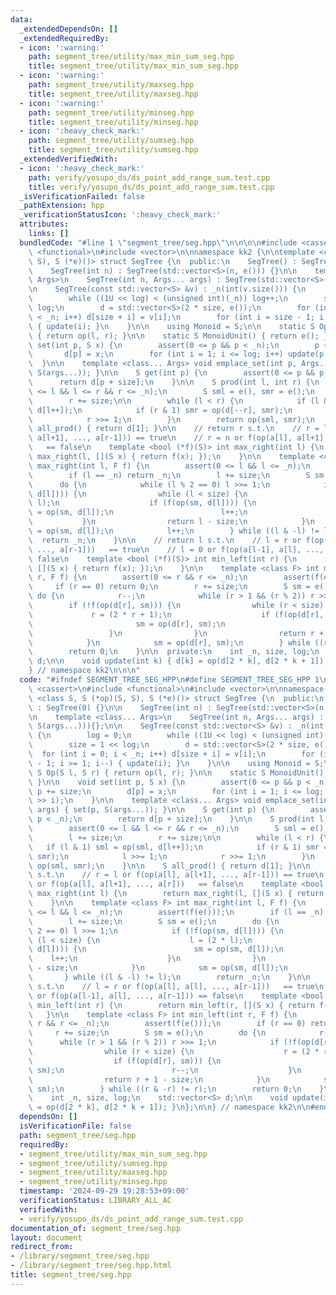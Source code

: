 ```yaml
---
data:
  _extendedDependsOn: []
  _extendedRequiredBy:
  - icon: ':warning:'
    path: segment_tree/utility/max_min_sum_seg.hpp
    title: segment_tree/utility/max_min_sum_seg.hpp
  - icon: ':warning:'
    path: segment_tree/utility/maxseg.hpp
    title: segment_tree/utility/maxseg.hpp
  - icon: ':warning:'
    path: segment_tree/utility/minseg.hpp
    title: segment_tree/utility/minseg.hpp
  - icon: ':heavy_check_mark:'
    path: segment_tree/utility/sumseg.hpp
    title: segment_tree/utility/sumseg.hpp
  _extendedVerifiedWith:
  - icon: ':heavy_check_mark:'
    path: verify/yosupo_ds/ds_point_add_range_sum.test.cpp
    title: verify/yosupo_ds/ds_point_add_range_sum.test.cpp
  _isVerificationFailed: false
  _pathExtension: hpp
  _verificationStatusIcon: ':heavy_check_mark:'
  attributes:
    links: []
  bundledCode: "#line 1 \"segment_tree/seg.hpp\"\n\n\n\n#include <cassert>\n#include\
    \ <functional>\n#include <vector>\n\nnamespace kk2 {\n\ntemplate <class S, S (*op)(S,\
    \ S), S (*e)()> struct SegTree {\n  public:\n    SegTree() : SegTree(0) {}\n\n\
    \    SegTree(int n) : SegTree(std::vector<S>(n, e())) {}\n\n    template <class...\
    \ Args>\n    SegTree(int n, Args... args) : SegTree(std::vector<S>(n, S(args...))){};\n\
    \n    SegTree(const std::vector<S> &v) : _n(int(v.size())) {\n        log = 0;\n\
    \        while ((1U << log) < (unsigned int)(_n)) log++;\n        size = 1 <<\
    \ log;\n        d = std::vector<S>(2 * size, e());\n        for (int i = 0; i\
    \ < _n; i++) d[size + i] = v[i];\n        for (int i = size - 1; i >= 1; i--)\
    \ { update(i); }\n    }\n\n    using Monoid = S;\n\n    static S Op(S l, S r)\
    \ { return op(l, r); }\n\n    static S MonoidUnit() { return e(); }\n\n    void\
    \ set(int p, S x) {\n        assert(0 <= p && p < _n);\n        p += size;\n \
    \       d[p] = x;\n        for (int i = 1; i <= log; i++) update(p >> i);\n  \
    \  }\n\n    template <class... Args> void emplace_set(int p, Args... args) { set(p,\
    \ S(args...)); }\n\n    S get(int p) {\n        assert(0 <= p && p < _n);\n  \
    \      return d[p + size];\n    }\n\n    S prod(int l, int r) {\n        assert(0\
    \ <= l && l <= r && r <= _n);\n        S sml = e(), smr = e();\n        l += size;\n\
    \        r += size;\n\n        while (l < r) {\n            if (l & 1) sml = op(sml,\
    \ d[l++]);\n            if (r & 1) smr = op(d[--r], smr);\n            l >>= 1;\n\
    \            r >>= 1;\n        }\n        return op(sml, smr);\n    }\n\n    S\
    \ all_prod() { return d[1]; }\n\n    // return r s.t.\n    // r = l or f(op(a[l],\
    \ a[l+1], ..., a[r-1])) == true\n    // r = n or f(op(a[l], a[l+1], ..., a[r]))\
    \   == false\n    template <bool (*f)(S)> int max_right(int l) {\n        return\
    \ max_right(l, [](S x) { return f(x); });\n    }\n\n    template <class F> int\
    \ max_right(int l, F f) {\n        assert(0 <= l && l <= _n);\n        assert(f(e()));\n\
    \        if (l == _n) return _n;\n        l += size;\n        S sm = e();\n  \
    \      do {\n            while (l % 2 == 0) l >>= 1;\n            if (!f(op(sm,\
    \ d[l]))) {\n                while (l < size) {\n                    l = (2 *\
    \ l);\n                    if (f(op(sm, d[l]))) {\n                        sm\
    \ = op(sm, d[l]);\n                        l++;\n                    }\n     \
    \           }\n                return l - size;\n            }\n            sm\
    \ = op(sm, d[l]);\n            l++;\n        } while ((l & -l) != l);\n      \
    \  return _n;\n    }\n\n    // return l s.t.\n    // l = r or f(op(a[l], a[l],\
    \ ..., a[r-1]))   == true\n    // l = 0 or f(op(a[l-1], a[l], ..., a[r-1])) ==\
    \ false\n    template <bool (*f)(S)> int min_left(int r) {\n        return min_left(r,\
    \ [](S x) { return f(x); });\n    }\n\n    template <class F> int min_left(int\
    \ r, F f) {\n        assert(0 <= r && r <= _n);\n        assert(f(e()));\n   \
    \     if (r == 0) return 0;\n        r += size;\n        S sm = e();\n       \
    \ do {\n            r--;\n            while (r > 1 && (r % 2)) r >>= 1;\n    \
    \        if (!f(op(d[r], sm))) {\n                while (r < size) {\n       \
    \             r = (2 * r + 1);\n                    if (f(op(d[r], sm))) {\n \
    \                       sm = op(d[r], sm);\n                        r--;\n   \
    \                 }\n                }\n                return r + 1 - size;\n\
    \            }\n            sm = op(d[r], sm);\n        } while ((r & -r) != r);\n\
    \        return 0;\n    }\n\n  private:\n    int _n, size, log;\n    std::vector<S>\
    \ d;\n\n    void update(int k) { d[k] = op(d[2 * k], d[2 * k + 1]); }\n};\n\n\
    } // namespace kk2\n\n\n"
  code: "#ifndef SEGMENT_TREE_SEG_HPP\n#define SEGMENT_TREE_SEG_HPP 1\n\n#include\
    \ <cassert>\n#include <functional>\n#include <vector>\n\nnamespace kk2 {\n\ntemplate\
    \ <class S, S (*op)(S, S), S (*e)()> struct SegTree {\n  public:\n    SegTree()\
    \ : SegTree(0) {}\n\n    SegTree(int n) : SegTree(std::vector<S>(n, e())) {}\n\
    \n    template <class... Args>\n    SegTree(int n, Args... args) : SegTree(std::vector<S>(n,\
    \ S(args...))){};\n\n    SegTree(const std::vector<S> &v) : _n(int(v.size()))\
    \ {\n        log = 0;\n        while ((1U << log) < (unsigned int)(_n)) log++;\n\
    \        size = 1 << log;\n        d = std::vector<S>(2 * size, e());\n      \
    \  for (int i = 0; i < _n; i++) d[size + i] = v[i];\n        for (int i = size\
    \ - 1; i >= 1; i--) { update(i); }\n    }\n\n    using Monoid = S;\n\n    static\
    \ S Op(S l, S r) { return op(l, r); }\n\n    static S MonoidUnit() { return e();\
    \ }\n\n    void set(int p, S x) {\n        assert(0 <= p && p < _n);\n       \
    \ p += size;\n        d[p] = x;\n        for (int i = 1; i <= log; i++) update(p\
    \ >> i);\n    }\n\n    template <class... Args> void emplace_set(int p, Args...\
    \ args) { set(p, S(args...)); }\n\n    S get(int p) {\n        assert(0 <= p &&\
    \ p < _n);\n        return d[p + size];\n    }\n\n    S prod(int l, int r) {\n\
    \        assert(0 <= l && l <= r && r <= _n);\n        S sml = e(), smr = e();\n\
    \        l += size;\n        r += size;\n\n        while (l < r) {\n         \
    \   if (l & 1) sml = op(sml, d[l++]);\n            if (r & 1) smr = op(d[--r],\
    \ smr);\n            l >>= 1;\n            r >>= 1;\n        }\n        return\
    \ op(sml, smr);\n    }\n\n    S all_prod() { return d[1]; }\n\n    // return r\
    \ s.t.\n    // r = l or f(op(a[l], a[l+1], ..., a[r-1])) == true\n    // r = n\
    \ or f(op(a[l], a[l+1], ..., a[r]))   == false\n    template <bool (*f)(S)> int\
    \ max_right(int l) {\n        return max_right(l, [](S x) { return f(x); });\n\
    \    }\n\n    template <class F> int max_right(int l, F f) {\n        assert(0\
    \ <= l && l <= _n);\n        assert(f(e()));\n        if (l == _n) return _n;\n\
    \        l += size;\n        S sm = e();\n        do {\n            while (l %\
    \ 2 == 0) l >>= 1;\n            if (!f(op(sm, d[l]))) {\n                while\
    \ (l < size) {\n                    l = (2 * l);\n                    if (f(op(sm,\
    \ d[l]))) {\n                        sm = op(sm, d[l]);\n                    \
    \    l++;\n                    }\n                }\n                return l\
    \ - size;\n            }\n            sm = op(sm, d[l]);\n            l++;\n \
    \       } while ((l & -l) != l);\n        return _n;\n    }\n\n    // return l\
    \ s.t.\n    // l = r or f(op(a[l], a[l], ..., a[r-1]))   == true\n    // l = 0\
    \ or f(op(a[l-1], a[l], ..., a[r-1])) == false\n    template <bool (*f)(S)> int\
    \ min_left(int r) {\n        return min_left(r, [](S x) { return f(x); });\n \
    \   }\n\n    template <class F> int min_left(int r, F f) {\n        assert(0 <=\
    \ r && r <= _n);\n        assert(f(e()));\n        if (r == 0) return 0;\n   \
    \     r += size;\n        S sm = e();\n        do {\n            r--;\n      \
    \      while (r > 1 && (r % 2)) r >>= 1;\n            if (!f(op(d[r], sm))) {\n\
    \                while (r < size) {\n                    r = (2 * r + 1);\n  \
    \                  if (f(op(d[r], sm))) {\n                        sm = op(d[r],\
    \ sm);\n                        r--;\n                    }\n                }\n\
    \                return r + 1 - size;\n            }\n            sm = op(d[r],\
    \ sm);\n        } while ((r & -r) != r);\n        return 0;\n    }\n\n  private:\n\
    \    int _n, size, log;\n    std::vector<S> d;\n\n    void update(int k) { d[k]\
    \ = op(d[2 * k], d[2 * k + 1]); }\n};\n\n} // namespace kk2\n\n#endif // SEGMENT_TREE_SEG_HPP\n"
  dependsOn: []
  isVerificationFile: false
  path: segment_tree/seg.hpp
  requiredBy:
  - segment_tree/utility/max_min_sum_seg.hpp
  - segment_tree/utility/sumseg.hpp
  - segment_tree/utility/maxseg.hpp
  - segment_tree/utility/minseg.hpp
  timestamp: '2024-09-29 19:28:53+09:00'
  verificationStatus: LIBRARY_ALL_AC
  verifiedWith:
  - verify/yosupo_ds/ds_point_add_range_sum.test.cpp
documentation_of: segment_tree/seg.hpp
layout: document
redirect_from:
- /library/segment_tree/seg.hpp
- /library/segment_tree/seg.hpp.html
title: segment_tree/seg.hpp
---
```

